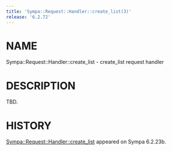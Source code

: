 ```yaml
---
title: 'Sympa::Request::Handler::create_list(3)'
release: '6.2.72'
---
```


# NAME

Sympa::Request::Handler::create\_list - create\_list request handler

# DESCRIPTION

TBD.

# HISTORY

[Sympa::Request::Handler::create\_list](./Sympa-Request-Handler-create_list.3.md) appeared on Sympa 6.2.23b.
